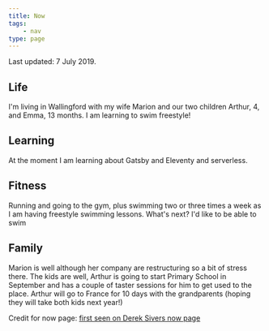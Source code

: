 ```yaml
---
title: Now
tags:
    - nav
type: page
---
```


Last updated: 7 July 2019.

## Life

I'm living in Wallingford with my wife Marion and our two children Arthur, 4, and Emma, 13 months. I am learning to swim freestyle!

## Learning

At the moment I am learning about Gatsby and Eleventy and serverless.

## Fitness

Running and going to the gym, plus swimming two or three times a week as I am having freestyle swimming lessons. What's next? I'd like to be able to swim

## Family

Marion is well although her company are restructuring so a bit of stress there. The kids are well, Arthur is going to start Primary School in September and has a couple of taster sessions for him to get used to the place. Arthur will go to France for 10 days with the grandparents (hoping they will take both kids next year!)

Credit for now page: [first seen on Derek Sivers now page](https://sivers.org/now)


